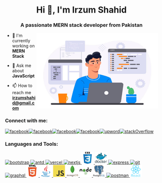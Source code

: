 <h1 align="center">Hi 👋, I'm Irzum Shahid</h1>
<h3 align="center">A passionate MERN stack developer from Pakistan</h3>
<img
  align="right"
  alt="Coding"
  height="250"
  width="400"
  src="https://github.com/izumshahid/izumshahid/blob/main/coding.jpg"
/>

- 🔭 I'm currently working on **MERN Stack**
  
- 💬 Ask me about **JavaScript**
  
- 📫 How to reach me **irzumshahid@gmail.com**

<h3 align="left">Connect with me:</h3>

<div class="flex items-center pl-1 gap-2 justify-center">
  <a
    href="https://mail.google.com/mail/?view=cm&amp;fs=1&amp;to=irzumshahid@gmail.com"
    target="_blank"
    class="text-white text-2xl"
    ><img
      src="https://img.icons8.com/color/48/gmail--v1.png"
      alt="facebook"
      class="w-8 h-8 hover:scale-125 transition-all duration-300 ease-in-out" /></a
  ><a
    href="https://www.facebook.com/irzum.shahid"
    target="_blank"
    class="text-white text-2xl"
    ><img
      src="https://img.icons8.com/fluency/48/facebook-new.png"
      alt="facebook"
      class="w-8 h-8 hover:scale-125 transition-all duration-300 ease-in-out" /></a
  ><a
    href="https://www.linkedin.com/in/irzum-shahid-765ab8161"
    target="_blank"
    class="text-white text-2xl"
    ><img
      src="https://img.icons8.com/color/48/linkedin.png"
      alt="facebook"
      class="w-8 h-8 hover:scale-125 transition-all duration-300 ease-in-out" /></a
  ><a
    href="https://join.skype.com/invite/pnDyBtQy7LdR"
    target="_blank"
    class="text-white text-2xl"
    ><img
      src="https://img.icons8.com/color/48/skype--v1.png"
      alt="facebook"
      class="w-8 h-8 hover:scale-125 transition-all duration-300 ease-in-out" /></a
  ><a
    href="https://www.upwork.com/freelancers/irzumshahid?viewMode=1&amp;s=1110580755107926016"
    target="_blank"
    class="text-white text-2xl"
    ><img
      src="https://img.icons8.com/external-tal-revivo-color-tal-revivo/40/external-upwork-a-global-freelancing-platform-where-professionals-connect-and-collaborate-remotely-logo-color-tal-revivo.png"
      alt="upword"
      class="w-8 h-8 hover:scale-125 transition-all duration-300 ease-in-out" /></a
  ><a
    href="https://stackoverflow.com/users/8449405/irzum-shahid"
    target="_blank"
    class="text-white text-2xl"
    ><img
      src="https://img.icons8.com/color/40/stackoverflow.png"
      alt="stackOverflow"
      class="w-8 h-8 hover:scale-125 transition-all duration-300 ease-in-out"
  /></a>
</div>

<h3 align="left">Languages and Tools:</h3>
<p align="left">
  <a href="https://getbootstrap.com" target="_blank" rel="noreferrer">
    <img
      src="https://e7.pngegg.com/pngimages/391/430/png-clipart-bootstrap-full-logo-tech-companies.png"
      alt="bootstrap"
      width="40"
      height="40"
    />
  </a>
  <a href="https://ant.design/" target="_blank" rel="noreferrer">
    <img
      src="https://encrypted-tbn0.gstatic.com/images?q=tbn:ANd9GcQ35IWObJ-ySQRs1b62dliNNgj0Y78ur-Yd3LD0KS6in4WNoP7FHpoigUs68PpoCgA8Z80&usqp=CAU"
      alt="antd"
      width="40"
      height="40"
    />
  </a>

  <a href="https://vercel.com/" target="_blank" rel="noreferrer">
    <img
      src="https://s.yimg.com/ny/api/res/1.2/Fa9tBXOu1TzLXzIb.MuNxQ--/YXBwaWQ9aGlnaGxhbmRlcjt3PTY0MDtoPTE0NA--/https://media.zenfs.com/en/business-wire.com/90a90d5d090ff1282413fa66be2bcb69"
      alt="vercel"
      width="90"
      height="40"
    />
  </a>
  <a href="https://nextjs.org/" target="_blank" rel="noreferrer">
    <img
      src="https://adware-technologies.s3.amazonaws.com/uploads/technology/thumbnail/29/Rlogical-Blog-Images-thumbnail.png"
      alt="nextjs"
      width="40"
      height="40"
    />
  </a>
  <a href="https://www.w3schools.com/css/" target="_blank" rel="noreferrer">
    <img
      src="https://raw.githubusercontent.com/devicons/devicon/master/icons/css3/css3-original-wordmark.svg"
      alt="css3"
      width="40"
      height="40"
    />
  </a>
  <a href="https://www.docker.com/" target="_blank" rel="noreferrer">
    <img
      src="https://raw.githubusercontent.com/devicons/devicon/master/icons/docker/docker-original-wordmark.svg"
      alt="docker"
      width="40"
      height="40"
    />
  </a>
  <a href="https://expressjs.com" target="_blank" rel="noreferrer">
    <img
      src="https://ajeetchaulagain.com/static/7cb4af597964b0911fe71cb2f8148d64/87351/express-js.png"
      alt="express"
      width="40"
      height="40"
    />
  </a>
  <a href="https://git-scm.com/" target="_blank" rel="noreferrer">
    <img
      src="https://www.vectorlogo.zone/logos/git-scm/git-scm-icon.svg"
      alt="git"
      width="40"
      height="40"
    />
  </a>
  <a href="https://graphql.org" target="_blank" rel="noreferrer">
    <img
      src="https://www.vectorlogo.zone/logos/graphql/graphql-icon.svg"
      alt="graphql"
      width="40"
      height="40"
    />
  </a>
  <a href="https://www.w3.org/html/" target="_blank" rel="noreferrer">
    <img
      src="https://raw.githubusercontent.com/devicons/devicon/master/icons/html5/html5-original-wordmark.svg"
      alt="html5"
      width="40"
      height="40"
    />
  </a>
  <a href="https://www.java.com" target="_blank" rel="noreferrer">
    <img
      src="https://raw.githubusercontent.com/devicons/devicon/master/icons/java/java-original.svg"
      alt="java"
      width="40"
      height="40"
    />
  </a>
  <a
    href="https://developer.mozilla.org/en-US/docs/Web/JavaScript"
    target="_blank"
    rel="noreferrer"
  >
    <img
      src="https://raw.githubusercontent.com/devicons/devicon/master/icons/javascript/javascript-original.svg"
      alt="javascript"
      width="40"
      height="40"
    />
  </a>
  <a href="https://www.mongodb.com/" target="_blank" rel="noreferrer">
    <img
      src="https://raw.githubusercontent.com/devicons/devicon/master/icons/mongodb/mongodb-original-wordmark.svg"
      alt="mongodb"
      width="40"
      height="40"
    />
  </a>

  <a href="https://nodejs.org" target="_blank" rel="noreferrer">
    <img
      src="https://raw.githubusercontent.com/devicons/devicon/master/icons/nodejs/nodejs-original-wordmark.svg"
      alt="nodejs"
      width="40"
      height="40"
    />
  </a>
  <a href="https://www.postgresql.org" target="_blank" rel="noreferrer">
    <img
      src="https://raw.githubusercontent.com/devicons/devicon/master/icons/postgresql/postgresql-original-wordmark.svg"
      alt="postgresql"
      width="40"
      height="40"
    />
  </a>
  <a href="https://postman.com" target="_blank" rel="noreferrer">
    <img
      src="https://www.vectorlogo.zone/logos/getpostman/getpostman-icon.svg"
      alt="postman"
      width="40"
      height="40"
    />
  </a>
  <a href="https://reactjs.org/" target="_blank" rel="noreferrer">
    <img
      src="https://raw.githubusercontent.com/devicons/devicon/master/icons/react/react-original-wordmark.svg"
      alt="react"
      width="40"
      height="40"
    />
  </a>
</p>
